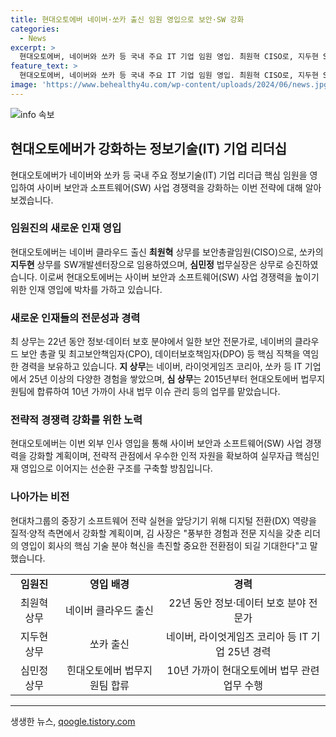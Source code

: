 ```yaml
---
title: 현대오토에버 네이버·쏘카 출신 임원 영입으로 보안·SW 강화
categories:
  - News
excerpt: >
  현대오토에버, 네이버와 쏘카 등 국내 주요 IT 기업 임원 영입. 최원혁 CISO로, 지두현 SW개발센터장, 심민정 법무실장으로 임명. 최 상무는 22년 동안 정보 보안 분야에서 활약한 보안 전문가. 네이버 클라우드 보안 총괄, 최고보안책임자(CPO), 데이터보호책임자(DPO) 등 역임. 지 상무는 네이버, 라이엇게임즈 코리아, 쏘카 등 IT 기업에서 25년 이상 경력 보유. 심 상무는 현대오토에버 법무지원팀에서 10년 가까이 근무. 현대오토에버는 경쟁력 강화를 위해 외부 인사 영입 추진 중. 외부 인사 영입을 통해 경쟁력 강화를 추진하며 중장기 소프트웨어 전략 실현을 위한 디지털 전환(DX) 역량을 강화할 계획.
feature_text: >
  현대오토에버, 네이버와 쏘카 등 국내 주요 IT 기업 임원 영입. 최원혁 CISO로, 지두현 SW개발센터장, 심민정 법무실장으로 임명. 최 상무는 22년 동안 정보 보안 분야에서 활약한 보안 전문가. 네이버 클라우드 보안 총괄, 최고보안책임자(CPO), 데이터보호책임자(DPO) 등 역임. 지 상무는 네이버, 라이엇게임즈 코리아, 쏘카 등 IT 기업에서 25년 이상 경력 보유. 심 상무는 현대오토에버 법무지원팀에서 10년 가까이 근무. 현대오토에버는 경쟁력 강화를 위해 외부 인사 영입 추진 중. 외부 인사 영입을 통해 경쟁력 강화를 추진하며 중장기 소프트웨어 전략 실현을 위한 디지털 전환(DX) 역량을 강화할 계획.
image: 'https://www.behealthy4u.com/wp-content/uploads/2024/06/news.jpg'
---
```


<p><img src="https://www.behealthy4u.com/wp-content/uploads/2024/06/news.jpg" alt="info 속보" /></p>

<h2 data-ke-size="size26">현대오토에버가 강화하는 정보기술(IT) 기업 리더십</h2>

<p data-ke-size="size16">현대오토에버가 네이버와 쏘카 등 국내 주요 정보기술(IT) 기업 리더급 핵심 임원을 영입하여 사이버 보안과 소프트웨어(SW) 사업 경쟁력을 강화하는 이번 전략에 대해 알아보겠습니다.</p>

<h3>임원진의 새로운 인재 영입</h3>

<p data-ke-size="size16">현대오토에버는 네이버 클라우드 출신 <b>최원혁</b> 상무를 보안총괄임원(CISO)으로, 쏘카의 <b>지두현</b> 상무를 SW개발센터장으로 임용하였으며, <b>심민정</b> 법무실장은 상무로 승진하였습니다. 이로써 현대오토에버는 사이버 보안과 소프트웨어(SW) 사업 경쟁력을 높이기 위한 인재 영입에 박차를 가하고 있습니다.</p>

<h3>새로운 인재들의 전문성과 경력</h3>

<p data-ke-size="size16">최 상무는 22년 동안 정보·데이터 보호 분야에서 일한 보안 전문가로, 네이버의 클라우드 보안 총괄 및 최고보안책임자(CPO), 데이터보호책임자(DPO) 등 핵심 직책을 역임한 경력을 보유하고 있습니다. <b>지 상무</b>는 네이버, 라이엇게임즈 코리아, 쏘카 등 IT 기업에서 25년 이상의 다양한 경험을 쌓았으며, <b>심 상무</b>는 2015년부터 현대오토에버 법무지원팀에 합류하여 10년 가까이 사내 법무 이슈 관리 등의 업무를 맡았습니다.</p>

<h3>전략적 경쟁력 강화를 위한 노력</h3>

<p data-ke-size="size16">현대오토에버는 이번 외부 인사 영입을 통해 사이버 보안과 소프트웨어(SW) 사업 경쟁력을 강화할 계획이며, 전략적 관점에서 우수한 인적 자원을 확보하여 실무자급 핵심인재 영입으로 이어지는 선순환 구조를 구축할 방침입니다.</p>

<h3>나아가는 비전</h3>

<p data-ke-size="size16">현대차그룹의 중장기 소프트웨어 전략 실현을 앞당기기 위해 디지털 전환(DX) 역량을 질적·양적 측면에서 강화할 계획이며, 김 사장은 "풍부한 경험과 전문 지식을 갖춘 리더의 영입이 회사의 핵심 기술 분야 혁신을 촉진할 중요한 전환점이 되길 기대한다"고 말했습니다.</p>

<table>
    <tbody>
        <tr>
            <td style="text-align: center; height: 17px;"><b>임원진</b></td>
            <td style="text-align: center; height: 17px;"><b>영입 배경</b></td>
            <td style="text-align: center; height: 17px;"><b>경력</b></td>
        </tr>
        <tr>
            <td style="text-align: center; height: 17px;">최원혁 상무</td>
            <td style="text-align: center; height: 17px;">네이버 클라우드 출신</td>
            <td style="text-align: center; height: 17px;">22년 동안 정보·데이터 보호 분야 전문가</td>
        </tr>
        <tr>
            <td style="text-align: center; height: 17px;">지두현 상무</td>
            <td style="text-align: center; height: 17px;">쏘카 출신</td>
            <td style="text-align: center; height: 17px;">네이버, 라이엇게임즈 코리아 등 IT 기업 25년 경력</td>
        </tr>
        <tr>
            <td style="text-align: center; height: 17px;">심민정 상무</td>
            <td style="text-align: center; height: 17px;">힌대오토에버 법무지원팀 합류</td>
            <td style="text-align: center; height: 17px;">10년 가까이 현대오토에버 법무 관련 업무 수행</td>
        </tr>
    </tbody>
</table>

<p><hr></p>
생생한 뉴스, <a href="https://qoogle.tistory.com" rel="dofollow">qoogle.tistory.com</a>



